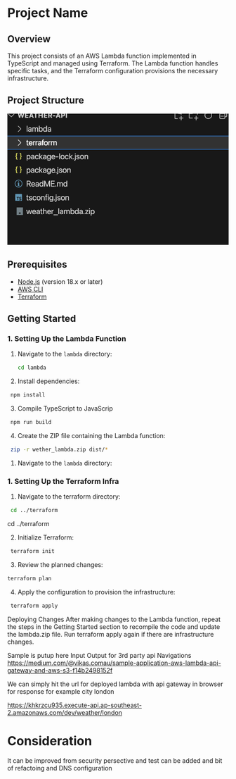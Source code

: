 # Project Name

## Overview

This project consists of an AWS Lambda function implemented in TypeScript and managed using Terraform. The Lambda function handles specific tasks, and the Terraform configuration provisions the necessary infrastructure.

## Project Structure



![Alt text](image.png)


## Prerequisites

- [Node.js](https://nodejs.org/) (version 18.x or later)
- [AWS CLI](https://aws.amazon.com/cli/)
- [Terraform](https://www.terraform.io/downloads.html)

## Getting Started

### 1. Setting Up the Lambda Function

1. Navigate to the `lambda` directory:
   ```bash
   cd lambda

2. Install dependencies:
  ```bash
   npm install

  ```

3. Compile TypeScript to JavaScrip
 ```bash
  npm run build

  ```
4. Create the ZIP file containing the Lambda function:
 ```bash
  zip -r wether_lambda.zip dist/*

  ```
1. Navigate to the `lambda` directory:

### 1. Setting Up the Terraform Infra

1. Navigate to the terraform directory:
 ```bash
  cd ../terraform

  ```
cd ../terraform


2. Initialize Terraform:
 ```bash
  terraform init

  ```
3. Review the planned changes:
 ```bash
terraform plan

  ```
4. Apply the configuration to provision the infrastructure:
 ```bash
  terraform apply

  ```


Deploying Changes
After making changes to the Lambda function, repeat the steps in the Getting Started section to recompile the code and update the lambda.zip file.
Run terraform apply again if there are infrastructure changes.


Sample is putup here Input Output for 3rd party api Navigations
https://medium.com/@vikas.comau/sample-application-aws-lambda-api-gateway-and-aws-s3-f14b2498152f

We can simply hit the url for deployed lambda with api gateway in browser for response for example city london

https://khkrzcu935.execute-api.ap-southeast-2.amazonaws.com/dev/weather/london

# Consideration
It can be improved from security persective and test can be added and bit of refactoing and DNS configuration 

